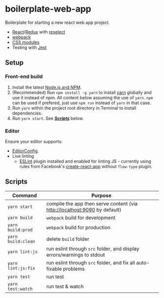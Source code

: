 # boilerplate-web-app
Boilerplate for starting a new react web app project.
 - [React](https://facebook.github.io/react/)/[Redux](http://redux.js.org/) with [reselect](https://github.com/reactjs/reselect)
 - [webpack](https://webpack.js.org)
 - [CSS modules](https://github.com/css-modules/css-modules)
 - Testing with [Jest](https://facebook.github.io/jest/)

## Setup

### Front-end build
1. Install the latest [Node.js and NPM](https://nodejs.org).
2. (Recommended) Run `npm install -g yarn` to install [yarn](https://yarnpkg.com/) globally and use it instead of npm. All content below assuming the use of `yarn`. `npm` can be used if prefered, just use `npm run` instead of `yarn` in that case.
3. Run `yarn` within the project root directory in Terminal to install dependencies.
4. Run `yarn start`. See ***[Scripts](#scripts)*** below.

### Editor

Ensure your editor supports:
- [EditorConfig](http://editorconfig.org/#download).
- Live linting
  - [ESLint](http://eslint.org/docs/user-guide/integrations#editors) plugin installed and enabled for linting JS - currently using rules from Facebook's [create-react-app](https://github.com/facebookincubator/create-react-app) without `flow-type` plugin.

## Scripts

| Command            | Purpose                                                                                            |
|--------------------|----------------------------------------------------------------------------------------------------|
| `yarn start`       | compile the app then serve content (via [http://localhost:9090](http://localhost:9090) by default) |
| `yarn build`       | `webpack` build for development                                                                    |
| `yarn build:prod`  | `webpack` build for production                                                                     |
| `yarn build:clean` | delete `build` folder                                                                              |
| `yarn lint:js`     | run eslint through `src` folder, and display errors/warnings to stdout                             |
| `yarn lint:js:fix` | run eslint through `src` folder, and fix all auto-fixable problems                                 |
| `yarn test`        | run test                                                                                           |
| `yarn test:watch`  | run test & watch                                                                                   |

